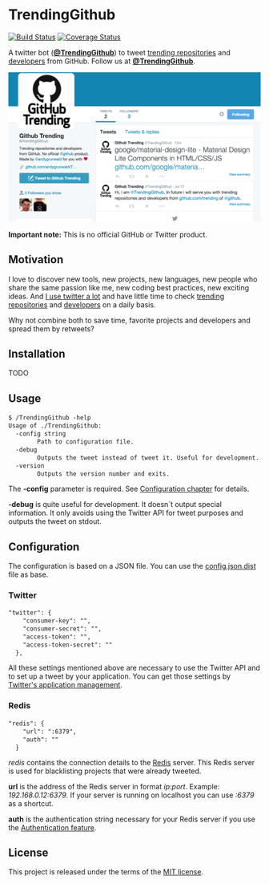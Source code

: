 # TrendingGithub

[![Build Status](https://travis-ci.org/andygrunwald/TrendingGithub.svg?branch=master)](https://travis-ci.org/andygrunwald/TrendingGithub)
[![Coverage Status](https://coveralls.io/repos/andygrunwald/TrendingGithub/badge.svg?branch=master&service=github)](https://coveralls.io/github/andygrunwald/TrendingGithub?branch=master)

A twitter bot (**[@TrendingGithub](https://twitter.com/TrendingGithub)**) to tweet [trending repositories](https://github.com/trending) and [developers](https://github.com/trending/developers) from GitHub.
Follow us at **[@TrendingGithub](https://twitter.com/TrendingGithub)**.

[![@TrendingGithub twitter account](./img/TrendingGithub.png "@TrendingGithub twitter account")](https://twitter.com/TrendingGithub)

**Important note:** This is no official GitHub or Twitter product.

## Motivation

I love to discover new tools, new projects, new languages, new people who share the same passion like me, new coding best practices, new exciting ideas.
And [I use twitter a lot](https://twitter.com/andygrunwald) and have little time to check [trending repositories](https://github.com/trending) and [developers](https://github.com/trending/developers) on a daily basis.

Why not combine both to save time, favorite projects and developers and spread them by retweets?

## Installation

TODO

## Usage

```
$ /TrendingGithub -help
Usage of ./TrendingGithub:
  -config string
    	Path to configuration file.
  -debug
    	Outputs the tweet instead of tweet it. Useful for development.
  -version
    	Outputs the version number and exits.
```

The **-config** parameter is required.
See [Configuration chapter](https://github.com/andygrunwald/TrendingGithub#configuration) for details.

**-debug** is quite useful for development.
It doesn`t output special information.
It only avoids using the Twitter API for tweet purposes and outputs the tweet on stdout.

## Configuration

The configuration is based on a JSON file.
You can use the [config.json.dist](./config.json.dist) file as base.

### Twitter

```
"twitter": {
    "consumer-key": "",
    "consumer-secret": "",
    "access-token": "",
    "access-token-secret": ""
  },
```

All these settings mentioned above are necessary to use the Twitter API and to set up a tweet by your application.
You can get those settings by [Twitter's application management](https://apps.twitter.com/).

### Redis

```
"redis": {
    "url": ":6379",
    "auth": ""
  }
```

*redis* contains the connection details to the [Redis](http://redis.io/) server.
This Redis server is used for blacklisting projects that were already tweeted.

**url** is the address of the Redis server in format *ip:port*.
Example: *192.168.0.12:6379*.
If your server is running on localhost you can use *:6379* as a shortcut.

**auth** is the authentication string necessary for your Redis server if you use the [Authentication feature](http://redis.io/topics/security#authentication-feature).

## License

This project is released under the terms of the [MIT license](http://en.wikipedia.org/wiki/MIT_License).
